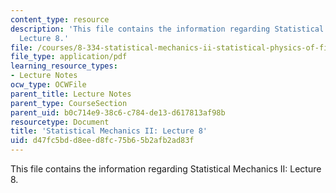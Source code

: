 ```yaml
---
content_type: resource
description: 'This file contains the information regarding Statistical Mechanics II:
  Lecture 8.'
file: /courses/8-334-statistical-mechanics-ii-statistical-physics-of-fields-spring-2014/d47fc5bdd8eed8fc75b65b2afb2ad83f_MIT8_334S14_Lec8.pdf
file_type: application/pdf
learning_resource_types:
- Lecture Notes
ocw_type: OCWFile
parent_title: Lecture Notes
parent_type: CourseSection
parent_uid: b0c714e9-38c6-c784-de13-d617813af98b
resourcetype: Document
title: 'Statistical Mechanics II: Lecture 8'
uid: d47fc5bd-d8ee-d8fc-75b6-5b2afb2ad83f
---
```

This file contains the information regarding Statistical Mechanics II: Lecture 8.

